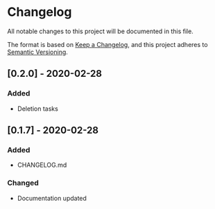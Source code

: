 # Changelog
All notable changes to this project will be documented in this file.

The format is based on [Keep a Changelog](https://keepachangelog.com/en/1.0.0/),
and this project adheres to [Semantic Versioning](https://semver.org/spec/v2.0.0.html).

## [0.2.0] - 2020-02-28
### Added
- Deletion tasks 
## [0.1.7] - 2020-02-28
### Added
- CHANGELOG.md 
### Changed
- Documentation updated 









